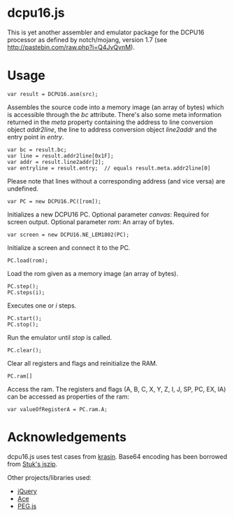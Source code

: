 dcpu16.js
=========

This is yet another assembler and emulator package for the DCPU16 processor as
defined by notch/mojang, version 1.7 (see http://pastebin.com/raw.php?i=Q4JvQvnM).

Usage
=====

	var result = DCPU16.asm(src);
Assembles the source code into a memory image (an array of bytes) which is accessible through the
*bc* attribute. There's also some meta information returned in the *meta* property containing the
address to line conversion object *addr2line*, the line to address conversion object *line2addr*
and the entry point in *entry*.

	var bc = result.bc;
	var line = result.addr2line[0x1F];
	var addr = result.line2addr[2];
	var entryline = result.entry;  // equals result.meta.addr2line[0]

Please note that lines without a corresponding address (and vice versa) are undefined.

	var PC = new DCPU16.PC([rom]);
Initializes a new DCPU16 PC.
Optional parameter *canvas*: Required for screen output.
Optional parameter *rom*: An array of bytes.

	var screen = new DCPU16.NE_LEM1802(PC);
Initialize a screen and connect it to the PC.

	PC.load(rom);
Load the rom given as a memory image (an array of bytes).

	PC.step();
	PC.steps(i);
Executes one or *i* steps.

	PC.start();
	PC.stop();
Run the emulator until *stop* is called.

	PC.clear();
Clear all registers and flags and reinitialize the RAM.

	PC.ram[]
Access the ram. The registers and flags (A, B, C, X, Y, Z, I, J, SP, PC, EX, IA) can
be accessed as properties of the ram:

	var valueOfRegisterA = PC.ram.A;

Acknowledgements
================

dcpu16.js uses test cases from [krasin](https://github.com/krasin/dcpu16-tests).
Base64 encoding has been borrowed from [Stuk's jszip](https://github.com/Stuk/jszip).

Other projects/libraries used:
* [jQuery](http://www.jquery.com)
* [Ace](http://ace.ajax.org/)
* [PEG.js](https://github.com/dmajda/pegjs)
